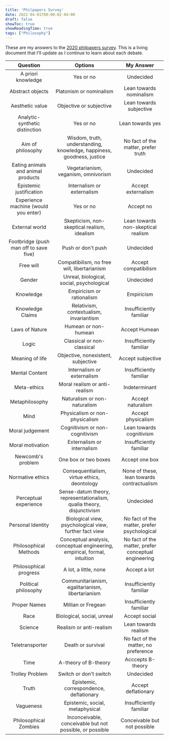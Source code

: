 ```yaml
---
title: 'Philpapers Survey'
date: 2022-04-01T00:00:02-04:00
draft: false
showToc: true
showReadingTime: true
tags: ["Philosophy"]
---
```


These are my answers to the [2020 philpapers survey](https://survey2020.philpeople.org/). This is a living document that I'll update as I continue to learn about each debate.

| Question | Options | My Answer |
|:---:|:---:|:---:|
| A priori knowledge | Yes or no | Undecided |
| Abstract objects | Platonism or nominalism | Lean towards nominalism |
| Aesthetic value | Objective or subjective | Lean towards subjective |
| Analytic-synthetic distinction | Yes or no | Lean towards yes |
| Aim of philosophy | Wisdom, truth, understanding, knowledge, happiness, goodness, justice | No fact of the matter, prefer truth |
| Eating animals and animal products | Vegetarianism, veganism, omnivorism | Undecided |
| Epistemic justification | Internalism or externalism | Accept externalism |
| Experience machine (would you enter) | Yes or no | Accept no |
| External world | Skepticism, non-skeptical realism, idealism | Lean towards non-skeptical realism |
| Footbridge (push man off to save five) | Push or don't push | Undecided |
| Free will | Compatibilism, no free will, libertarianism | Accept compatibilism |
| Gender | Unreal, biological, social, psychological | Undecided |
| Knowledge | Empiricism or rationalism | Empiricism |
| Knowledge Claims | Relativism, contextualism, invariantism | Insufficiently familiar |
| Laws of Nature | Humean or non-humean | Accept Humean |
| Logic | Classical or non-classical | Insufficiently familiar |
| Meaning of life | Objective, nonexistent, subjective | Accept subjective |
| Mental Content | Internalism or externalism | Insufficiently familiar |
| Meta-ethics | Moral realism or anti-realism | Indeterminant |
| Metaphilosophy | Naturalism or non-naturalism | Accept naturalism |
| Mind | Physicalism or non-physicalism | Accept physicalism |
| Moral judgement | Cognitivism or non-cognitivism | Lean towards cognitivism |
| Moral motivation | Externalism or internalism | Insufficiently familiar |
| Newcomb's problem | One box or two boxes | Accept one box |
| Normative ethics | Consequentialism, virtue ethics, deontology | None of these, lean towards contractualism |
| Perceptual experience | Sense-datum theory, representationalism, qualia theory, disjunctivism | Undecided |
| Personal Identity | Biological view, psychological view, further fact view | No fact of the matter, prefer psychological |
| Philosophical Methods | Conceptual analysis, conceptual engineering, empirical, formal, intuition | No fact of the matter, prefer conceptual engineering |
| Philosophical progress | A lot, a little, none | Accept a lot |
| Political philosophy | Communitarianism, egalitarianism, libertarianism | Insufficiently familiar |
| Proper Names | Millian or Fregean | Insufficiently familiar |
| Race | Biological, social, unreal | Accept social |
| Science | Realism or anti-realism | Lean towards realism |
| Teletransporter | Death or survival | No fact of the matter, no preference |
| Time | A-theory of B-theory | Acccepts B-theory |
| Trolley Problem | Switch or don't switch | Undecided |
| Truth | Epistemic, correspondence, deflationary | Accept deflationary |
| Vagueness | Epistemic, social, metaphysical | Insufficiently familiar |
| Philosophical Zombies | Inconceivable, conceivable but not possible, or possible | Conceivable but not possible |
